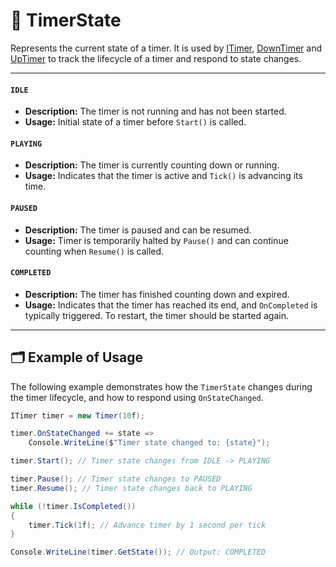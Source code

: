 # 🧩 TimerState

Represents the current state of a timer. It is used by
[ITimer](ITimer.md), [DownTimer](DownTimer.md) and [UpTimer](UpTimer.md) to track the lifecycle of a timer and respond to state changes.

---

#### `IDLE`

- **Description:** The timer is not running and has not been started.
- **Usage:** Initial state of a timer before `Start()` is called.

#### `PLAYING`

- **Description:** The timer is currently counting down or running.
- **Usage:** Indicates that the timer is active and `Tick()` is advancing its time.

#### `PAUSED`

- **Description:** The timer is paused and can be resumed.
- **Usage:** Timer is temporarily halted by `Pause()` and can continue counting when `Resume()` is called.

#### `COMPLETED`

- **Description:** The timer has finished counting down and expired.
- **Usage:** Indicates that the timer has reached its end, and `OnCompleted` is typically triggered. To restart, the
  timer should be started again.

---

## 🗂 Example of Usage

The following example demonstrates how the `TimerState` changes during the timer lifecycle, and how to respond using
`OnStateChanged`.

```csharp
ITimer timer = new Timer(10f);

timer.OnStateChanged += state => 
    Console.WriteLine($"Timer state changed to: {state}");

timer.Start(); // Timer state changes from IDLE -> PLAYING

timer.Pause(); // Timer state changes to PAUSED
timer.Resume(); // Timer state changes back to PLAYING

while (!timer.IsCompleted())
{
    timer.Tick(1f); // Advance timer by 1 second per tick
}

Console.WriteLine(timer.GetState()); // Output: COMPLETED
```